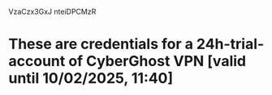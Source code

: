 VzaCzx3GxJ
nteiDPCMzR
# These are credentials for a 24h-trial-account of CyberGhost VPN [valid until 10/02/2025, 11:40]
